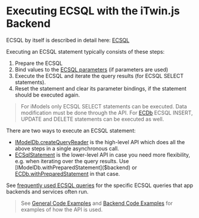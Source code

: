 # Executing ECSQL with the iTwin.js Backend

ECSQL by itself is described in detail here: [ECSQL](../ECSQL.md)

Executing an ECSQL statement typically consists of these steps:

1. Prepare the ECSQL
1. Bind values to the [ECSQL parameters](../ECSQL.md#ecsql-parameters) (if parameters are used)
1. Execute the ECSQL and iterate the query results (for ECSQL SELECT statements).
1. Reset the statement and clear its parameter bindings, if the statement should be executed again.

> For iModels only ECSQL SELECT statements can be executed. Data modification must be done through the API.
> For [ECDb]($backend) ECSQL INSERT, UPDATE and DELETE statements can be executed as well.

There are two ways to execute an ECSQL statement:

- [IModelDb.createQueryReader]($backend) is the high-level API which does all the above steps in a single asynchronous call.
- [ECSqlStatement]($backend) is the lower-level API in case you need more flexibility,
  e.g. when iterating over the query results. Use [IModelDb.withPreparedStatement]($backend)
  or [ECDb.withPreparedStatement]($backend) in that case.

See [frequently used ECSQL queries](./ECSQL-queries.md) for the specific ECSQL queries that app backends and services often run.

> See [General Code Examples](../ECSQLCodeExamples.md) and [Backend Code Examples](./ECSQLCodeExamples.md) for examples of how the API is used.
